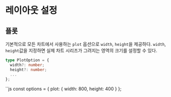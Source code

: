 # 레이아웃 설정

## 플롯
기본적으로 모든 차트에서 사용하는 `plot` 옵션으로 `width`, `height`을 제공하다. `width`, `height`값을 지정하면 실제 차트 시리즈가 그려지는 영역의 크기를 설정할 수 있다.

```ts
type PlotOption = {
  width?: number;
  height?: number;
  ...
};
```

``js
const options = {
  plot: {
    width: 800,
    height: 400
  }
};
```
